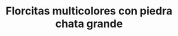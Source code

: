 ---
title: Florcitas multicolores con piedra chata grande
date: 
draft: false

# descripcion
description : Florcitas multicolores con piedra chata grande

materials: Plata 925

color: Plateado

dimensions: 0,8cm

code: 01-04-0144

type: "Aros"

categories: []

# Images
# first image will be shown in the product page
images:
  # - image: "images/path_to_image"
  # La ubicacion de las imagenes es imagenes/Aros/Aros.Piedras/01-04-0144-florcitas-multicolores-con-piedra-chata-grande
  - image: "./images/aros/piedras/01-04-0144-florcitas-multicolores-con-piedra-chata-grande_a.jpeg"
  - image: "./images/aros/piedras/01-04-0144-florcitas-multicolores-con-piedra-chata-grande_b.jpeg"
---